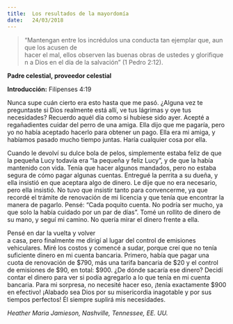 ```yaml
---
title:  Los resultados de la mayordomía
date:   24/03/2018
---
```


><p></p>
>“Mantengan entre los incrédulos una conducta tan ejemplar que, aunque los acusen de hacer el mal, ellos observen las buenas obras de ustedes y glorifiquen a Dios en el día de la salvación” (1 Pedro 2:12). 

**Padre celestial, proveedor celestial**

**Introducción:** Filipenses 4:19 

Nunca supe cuán cierto era esto hasta que me pasó. ¿Alguna vez te preguntaste si Dios realmente está allí, ve tus lágrimas y oye tus necesidades? Recuerdo aquél día como si hubiese sido ayer. Acepté a regañadientes cuidar del perro de una amiga. Ella dijo que me pagaría, pero yo no había aceptado hacerlo para obtener un pago. Ella era mi amiga, y habíamos pasado mucho tiempo juntas. Haría cualquier cosa por ella. 

Cuando le devolví su dulce bola de pelos, simplemente estaba feliz de que la pequeña Lucy todavía era “la pequeña y feliz Lucy”, y de que la había mantenido con vida. Tenía que hacer algunos mandados, pero no estaba segura de cómo pagar algunas cuentas. Entregué la perrita a su dueña, y ella insistió en que aceptara algo de dinero. Le dije que no era necesario, pero ella insistió. No tuvo que insistir tanto para convencerme, ya que recordé el trámite de renovación de mi licencia y que tenía que encontrar la manera de pagarlo. Pensé: “Cada poquito cuenta. No podría ser mucho, ya que solo la había cuidado por un par de días”. Tomé un rollito de dinero de su mano, y seguí mi camino. No quería mirar el dinero frente a ella. 

Pensé en dar la vuelta y volver a casa, pero finalmente me dirigí al lugar del control de emisiones vehiculares. Miré los costos y comencé a sudar, porque creí que no tenía suficiente dinero en mi cuenta bancaria. Primero, había que pagar una cuota de renovación de $790, más una tarifa bancaria de $20 y el control de emisiones de $90, en total: $900. ¿De dónde sacaría ese dinero? Decidí contar el dinero para ver si podía agregarlo a lo que tenía en mi cuenta bancaria. Para mi sorpresa, no necesité hacer eso, ¡tenía exactamente $900 en efectivo! ¡Alabado sea Dios por su misericordia inagotable y por sus tiempos perfectos! Él siempre suplirá mis necesidades. 

_Heather Maria Jamieson, Nashville, Tennessee, EE. UU._